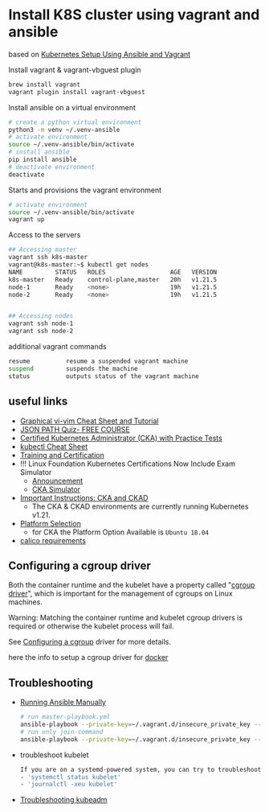 # Install K8S cluster using vagrant and ansible

based on [Kubernetes Setup Using Ansible and Vagrant](https://kubernetes.io/blog/2019/03/15/kubernetes-setup-using-ansible-and-vagrant/)

Install vagrant & vagrant-vbguest plugin

```bash
brew install vagrant
vagrant plugin install vagrant-vbguest
```

Install ansible on a virtual environment

```bash
# create a python virtual environment
python3 -m venv ~/.venv-ansible
# activate environment
source ~/.venv-ansible/bin/activate
# install ansible
pip install ansible
# deactivate environment
deactivate
```

Starts and provisions the vagrant environment

```bash
# activate environment
source ~/.venv-ansible/bin/activate
vagrant up
```

Access to the servers

```bash
## Accessing master
vagrant ssh k8s-master
vagrant@k8s-master:~$ kubectl get nodes
NAME         STATUS   ROLES                  AGE   VERSION
k8s-master   Ready    control-plane,master   20h   v1.21.5
node-1       Ready    <none>                 19h   v1.21.5
node-2       Ready    <none>                 19h   v1.21.5


## Accessing nodes
vagrant ssh node-1
vagrant ssh node-2
```

additional vagrant commands

```bash
resume          resume a suspended vagrant machine
suspend         suspends the machine
status          outputs status of the vagrant machine
```

## useful links

- [Graphical vi-vim Cheat Sheet and Tutorial](http://www.viemu.com/a_vi_vim_graphical_cheat_sheet_tutorial.html)
- [JSON PATH Quiz- FREE COURSE](https://kodekloud.com/courses/json-path-quiz/)
- [Certified Kubernetes Administrator (CKA) with Practice Tests](https://www.udemy.com/course/certified-kubernetes-administrator-with-practice-tests/)
- [kubectl Cheat Sheet](https://kubernetes.io/docs/reference/kubectl/cheatsheet/)
- [Training and Certification](https://docs.linuxfoundation.org/tc-docs/)
- !!! Linux Foundation Kubernetes Certifications Now Include Exam Simulator
  - [Announcement](https://www.cncf.io/announcements/2021/06/02/linux-foundation-kubernetes-certifications-now-include-exam-simulator/)
  - [CKA Simulator](https://killer.sh/)
- [Important Instructions: CKA and CKAD](https://docs.linuxfoundation.org/tc-docs/certification/tips-cka-and-ckad)
  - The CKA & CKAD environments are currently running Kubernetes v1.21.
- [Platform Selection](https://docs.linuxfoundation.org/tc-docs/certification/lf-candidate-handbook/exam-preparation-checklist#platform-selection-1)
  - for CKA the Platform Option Available is `Ubuntu 18.04`
- [calico requirements](https://docs.projectcalico.org/archive/v3.20/getting-started/kubernetes/requirements)

## Configuring a cgroup driver

Both the container runtime and the kubelet have a property called "[cgroup driver](https://kubernetes.io/docs/setup/production-environment/container-runtimes/)", which is important for the management of cgroups on Linux machines.

Warning:
Matching the container runtime and kubelet cgroup drivers is required or otherwise the kubelet process will fail.

See [Configuring a cgroup](https://kubernetes.io/docs/tasks/administer-cluster/kubeadm/configure-cgroup-driver/) driver for more details.

here the info to setup a cgroup driver for [docker](https://kubernetes.io/docs/setup/production-environment/container-runtimes/#docker)

## Troubleshooting

- [Running Ansible Manually](https://docs.ansible.com/ansible/2.4/guide_vagrant.html#running-ansible-manually)

  ```bash
  # run master-playbook.yml
  ansible-playbook --private-key=~/.vagrant.d/insecure_private_key --extra-vars "node_ip=192.168.50.10" -u vagrant -i .vagrant/provisioners/ansible/inventory/vagrant_ansible_inventory kubernetes-setup/master-playbook.yml
  # run unly join-command
  ansible-playbook --private-key=~/.vagrant.d/insecure_private_key --extra-vars "node_ip=192.168.50.10" -u vagrant -i .vagrant/provisioners/ansible/inventory/vagrant_ansible_inventory kubernetes-setup/master-playbook.yml --tags "join-command"
  ```

- troubleshoot kubelet

  ```bash
  If you are on a systemd-powered system, you can try to troubleshoot the error with the following commands:
  - 'systemctl status kubelet'
  - 'journalctl -xeu kubelet'
  ```

- [Troubleshooting kubeadm](https://kubernetes.io/docs/setup/production-environment/tools/kubeadm/troubleshooting-kubeadm/)
